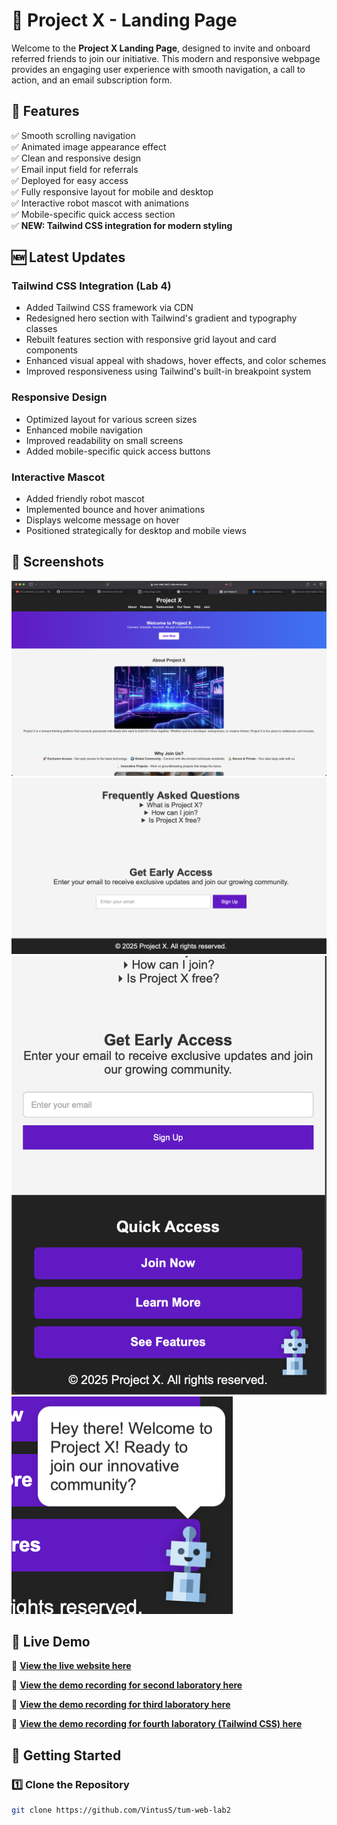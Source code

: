# 🚀 Project X - Landing Page

Welcome to the **Project X Landing Page**, designed to invite and onboard referred friends to join our initiative. This modern and responsive webpage provides an engaging user experience with smooth navigation, a call to action, and an email subscription form.

## 🌟 Features
✅ Smooth scrolling navigation  
✅ Animated image appearance effect  
✅ Clean and responsive design  
✅ Email input field for referrals  
✅ Deployed for easy access  
✅ Fully responsive layout for mobile and desktop  
✅ Interactive robot mascot with animations  
✅ Mobile-specific quick access section  
✅ **NEW: Tailwind CSS integration for modern styling**

## 🆕 Latest Updates
### Tailwind CSS Integration (Lab 4)
- Added Tailwind CSS framework via CDN
- Redesigned hero section with Tailwind's gradient and typography classes
- Rebuilt features section with responsive grid layout and card components
- Enhanced visual appeal with shadows, hover effects, and color schemes
- Improved responsiveness using Tailwind's built-in breakpoint system

### Responsive Design
- Optimized layout for various screen sizes
- Enhanced mobile navigation
- Improved readability on small screens
- Added mobile-specific quick access buttons

### Interactive Mascot
- Added friendly robot mascot
- Implemented bounce and hover animations
- Displays welcome message on hover
- Positioned strategically for desktop and mobile views

## 📸 Screenshots
![Homepage Screenshot](images/homepage.png)  
![Call to Action](images/call-to-action.png)  
![Mobile View](images/mobile-view.png)  
![Mascot Interaction](images/mascot-interaction.png)  

## 🔗 Live Demo
🔗 **[View the live website here](https://tum-web-lab2-zeta.vercel.app)**  

🔗 **[View the demo recording for second laboratory here](https://drive.google.com/file/d/1W696nA1tE2Nle_t5fjxuB2oDh9JTC8CK/view?usp=sharing)**

🔗 **[View the demo recording for third laboratory here](https://drive.google.com/file/d/1qQoPWclOZIm_qRWckhCLVSGzEtKFLXa9/view?usp=sharing)**

🔗 **[View the demo recording for fourth laboratory (Tailwind CSS) here](YOUR_NEW_LINK_HERE)**

## 🚀 Getting Started

### 1️⃣ Clone the Repository
```sh
git clone https://github.com/VintusS/tum-web-lab2
